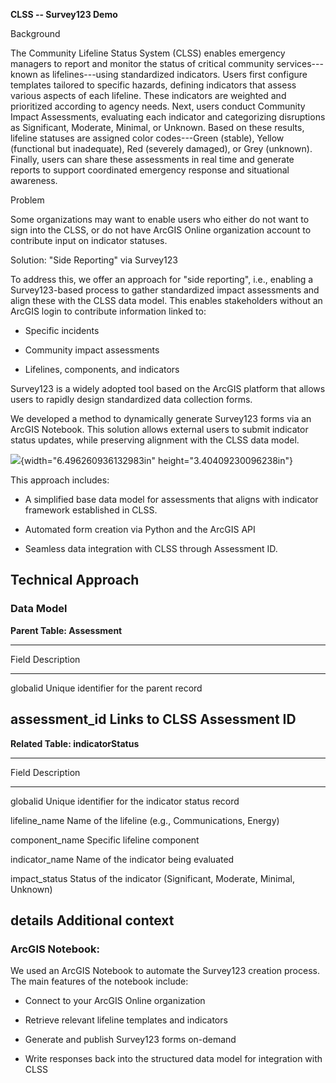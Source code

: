 **CLSS -- Survey123 Demo**

Background

The Community Lifeline Status System (CLSS) enables emergency managers
to report and monitor the status of critical community services---known
as lifelines---using standardized indicators. Users first configure
templates tailored to specific hazards, defining indicators that assess
various aspects of each lifeline. These indicators are weighted and
prioritized according to agency needs. Next, users conduct Community
Impact Assessments, evaluating each indicator and categorizing
disruptions as Significant, Moderate, Minimal, or Unknown. Based on
these results, lifeline statuses are assigned color codes---Green
(stable), Yellow (functional but inadequate), Red (severely damaged), or
Grey (unknown). Finally, users can share these assessments in real time
and generate reports to support coordinated emergency response and
situational awareness.

Problem

Some organizations may want to enable users who either do not want to
sign into the CLSS, or do not have ArcGIS Online organization account to
contribute input on indicator statuses.

Solution: "Side Reporting" via Survey123

To address this, we offer an approach for "side reporting", i.e.,
enabling a Survey123-based process to gather standardized impact
assessments and align these with the CLSS data model. This enables
stakeholders without an ArcGIS login to contribute information linked
to:

- Specific incidents

- Community impact assessments

- Lifelines, components, and indicators

Survey123 is a widely adopted tool based on the ArcGIS platform that
allows users to rapidly design standardized data collection forms.

We developed a method to dynamically generate Survey123 forms via an
ArcGIS Notebook. This solution allows external users to submit indicator
status updates, while preserving alignment with the CLSS data model.

![](./images/media/image1.png){width="6.496260936132983in"
height="3.40409230096238in"}

This approach includes:

- A simplified base data model for assessments that aligns with
  indicator framework established in CLSS.

- Automated form creation via Python and the ArcGIS API

- Seamless data integration with CLSS through Assessment ID.

## Technical Approach

### Data Model

**Parent Table: Assessment**

  -----------------------------------------------------------------------
  Field                          Description
  ------------------------------ ----------------------------------------
  globalid                       Unique identifier for the parent record

  assessment_id                  Links to CLSS Assessment ID
  -----------------------------------------------------------------------

**Related Table: indicatorStatus**

  -----------------------------------------------------------------------
  Field               Description
  ------------------- ---------------------------------------------------
  globalid            Unique identifier for the indicator status record

  lifeline_name       Name of the lifeline (e.g., Communications, Energy)

  component_name      Specific lifeline component

  indicator_name      Name of the indicator being evaluated

  impact_status       Status of the indicator (Significant, Moderate,
                      Minimal, Unknown)

  details             Additional context
  -----------------------------------------------------------------------

### ArcGIS Notebook:

We used an ArcGIS Notebook to automate the Survey123 creation process.
The main features of the notebook include:

- Connect to your ArcGIS Online organization

- Retrieve relevant lifeline templates and indicators

- Generate and publish Survey123 forms on-demand

- Write responses back into the structured data model for integration
  with CLSS
